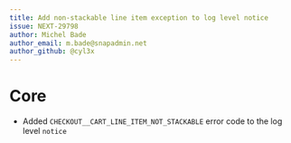 ```yaml
---
title: Add non-stackable line item exception to log level notice
issue: NEXT-29798
author: Michel Bade
author_email: m.bade@snapadmin.net
author_github: @cyl3x
---
```

# Core
* Added `CHECKOUT__CART_LINE_ITEM_NOT_STACKABLE` error code to the log level `notice`
